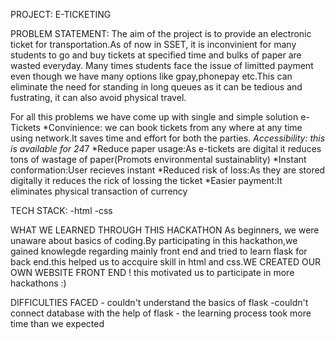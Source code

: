 PROJECT: E-TICKETING


PROBLEM STATEMENT:
The aim of the project is to provide an electronic ticket for transportation.As of now in SSET, it is inconvinient for many students to go and buy tickets at specified time and bulks of paper are wasted everyday. Many times students face the issue of limitted payment even though we have many options like gpay,phonepay etc.This can eliminate the need for standing in long queues as it can be tedious and fustrating, it can also avoid physical travel.

For all this problems we have come up with  single and simple solution e-Tickets
*Convinience: we can book tickets from any where at any time using network.It saves time and effort for both the parties.
*Accessibility: this is available for 24*7
*Reduce paper usage:As e-tickets are digital it reduces tons of wastage of paper(Promots environmental sustainablity)
*Instant conformation:User recieves instant 
*Reduced risk of loss:As they are stored digitally it reduces the rick of lossing the ticket
*Easier payment:It eliminates physical transaction of currency

TECH STACK:
    -html
    -css

WHAT WE LEARNED THROUGH THIS HACKATHON
     As beginners, we were unaware about basics of coding.By participating in this hackathon,we gained knowlegde regarding mainly front end and tried to learn flask for back end.this helped us to accquire skill in html and css.WE CREATED OUR OWN WEBSITE FRONT END ! this motivated us to participate in more hackathons :)

DIFFICULTIES FACED
     - couldn't understand the basics of flask
     -couldn't connect database with the help of flask
     - the learning process took more time than we expected
